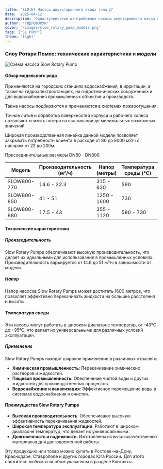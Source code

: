 ```yaml
---
title: 'SLO(W) Насосы двухстороннего входа типа Д'
date: '2025-04-12'
description: 'Одноступенчатые центробежные насосы двустороннего входа с разъемным корпусом'
author: 'ГИДРОФОРУМ'
cover: '/images/slow_rotary_pump_models.png'
tags: ["SL PUMP"]
theme: 'light'
---
```


### Слоу Ротари Помпс: технические характеристики и модели

![Схема насоса Slow Rotary Pump](/images/slow_rotary_pump_models.png)

#### Обзор модельного ряда

Применяются на городских станциях водоснабжения, в ирригации, а также на гидроэлектростанциях, на гидротехнических сооружениях и для водоснабжения промышленных объектов и производств.

Также насосы подбираются и применяются в системах пожаротушения.

Точное литьё и обработка поверхностей корпуса и рабочего колеса позволяют снизить потери на всасывании до минимальных возможных значений.

Широкая производственная линейка данной модели позволяет закрывать потребности клиента в расходе от 80 до 9000 м3/ч с напором от 22 до 200м.


Присоединительные размеры DN80 - DN800.

| Модель       | Производительность (м³/ч) | Напор (метры)  | Температура среды (°C) | Применение                          |
|--------------|---------------------------|----------------|-----------------------|-------------------------------------|
| SLOW800-770  | 14.6 - 22.3               | 315 - 630       | 590                   | Химическая промышленность            |
| SLOW800-850  | 41 - 51                    | 1250 - 1600     | 730                   | Пищевая промышленность              |
| SLOW800-880  | 17.5 - 43                  | 355 - 1120      | 590 - 730             | Водоснабжение и канализация         |

#### Технические характеристики

##### Производительность
Slow Rotary Pumps обеспечивают высокую производительность, что делает их идеальными для использования в промышленных условиях. Производительность варьируется от 14.6 до 51 м³/ч в зависимости от модели.

##### Напор
Напор насосов Slow Rotary Pumps может достигать 1600 метров, что позволяет эффективно перекачивать жидкости на большие расстояния и высоты.

##### Температура среды
Эти насосы могут работать в широком диапазоне температур, от -40°C до +95°C, что делает их универсальными для различных условий эксплуатации.

##### Применение

Slow Rotary Pumps находят широкое применение в различных отраслях:

- **Химическая промышленность**: Перекачивание химических растворов и жидкостей.
- **Пищевая промышленность**: Обеспечение чистой воды и других жидкостей для производственных процессов.
- **Водоснабжение и канализация**: Эффективное перемещение воды в системах водоснабжения и очистки.

#### Преимущества Slow Rotary Pumps

- **Высокая производительность**: Обеспечивают высокую эффективность перекачивания жидкостей.
- **Широкая температура эксплуатации**: Работают в широком диапазоне температур, что делает их универсальными.
- **Долговечность и надежность**: Изготовлены из высококачественных материалов для долговременной работы.

Эту продукцию или товар можно купить в Ростове-на-Дону, Краснодаре, Ставрополе и других городах Юга России. Для этого свяжитесь любым способом указанном в разделе Контакты.
